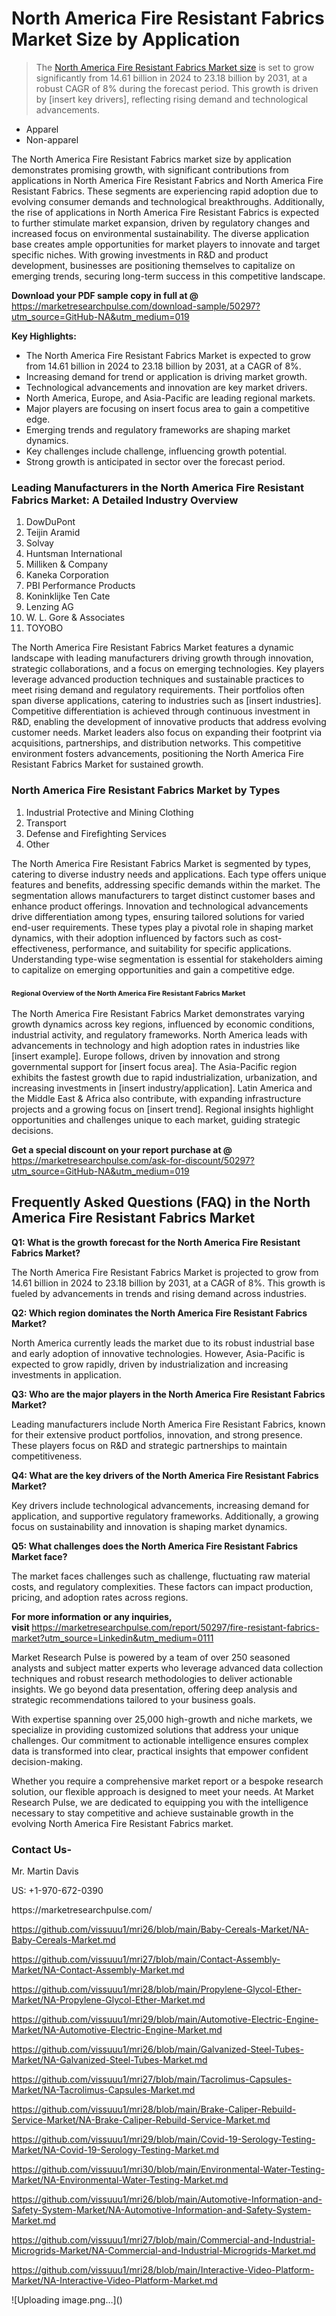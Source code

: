 <h1>North America Fire Resistant Fabrics Market&nbsp;Size by Application</h1><blockquote><p>The <a href="https://marketresearchpulse.com/download-sample/50297?utm_source=GitHub-NA&amp;utm_medium=019">North America Fire Resistant Fabrics Market size</a> is set to grow significantly from 14.61 billion in 2024 to 23.18 billion by 2031, at a robust CAGR of 8% during the forecast period. This growth is driven by [insert key drivers], reflecting rising demand and technological advancements.</p></blockquote><ul><li>Apparel<li> Non-apparel</li></ul><p>The North America Fire Resistant Fabrics market size by application demonstrates promising growth, with significant contributions from applications in North America Fire Resistant Fabrics and North America Fire Resistant Fabrics. These segments are experiencing rapid adoption due to evolving consumer demands and technological breakthroughs. Additionally, the rise of applications in North America Fire Resistant Fabrics is expected to further stimulate market expansion, driven by regulatory changes and increased focus on environmental sustainability. The diverse application base creates ample opportunities for market players to innovate and target specific niches. With growing investments in R&D and product development, businesses are positioning themselves to capitalize on emerging trends, securing long-term success in this competitive landscape.</p><p><strong>Download your PDF sample copy in full at @ </strong><a href="https://marketresearchpulse.com/download-sample/50297?utm_source=GitHub-NA&amp;utm_medium=019">https://marketresearchpulse.com/download-sample/50297?utm_source=GitHub-NA&amp;utm_medium=019</a></p><p><strong>Key Highlights: </strong></p><ul><li>The North America Fire Resistant Fabrics Market is expected to grow from 14.61 billion in 2024 to 23.18 billion by 2031, at a CAGR of 8%.</li><li>Increasing demand for trend or application is driving market growth.</li><li>Technological advancements and innovation are key market drivers.</li><li>North America, Europe, and Asia-Pacific are leading regional markets.</li><li>Major players are focusing on insert focus area to gain a competitive edge.</li><li>Emerging trends and regulatory frameworks are shaping market dynamics.</li><li>Key challenges include challenge, influencing growth potential.</li><li>Strong growth is anticipated in sector over the forecast period.</li></ul><h3>Leading Manufacturers in the North America Fire Resistant Fabrics Market: A Detailed Industry Overview</h3><ol><li>DowDuPont</li><li>Teijin Aramid</li><li>Solvay</li><li>Huntsman International</li><li>Milliken & Company</li><li>Kaneka Corporation</li><li>PBI Performance Products</li><li>Koninklijke Ten Cate</li><li>Lenzing AG</li><li>W. L. Gore & Associates</li><li>TOYOBO</li></ol><div class="flex max-w-full flex-col flex-grow"><div class="min-h-8 text-message flex w-full flex-col items-end gap-2 whitespace-normal break-words [.text-message+&amp;]:mt-5" dir="auto" data-message-author-role="assistant" data-message-id="fd8432e4-4910-450d-b182-61b7bfb0a01f" data-message-model-slug="gpt-4o"><div class="flex w-full flex-col gap-1 empty:hidden first:pt-[3px]"><div class="markdown prose w-full break-words dark:prose-invert light"><p>The North America Fire Resistant Fabrics Market features a dynamic landscape with leading manufacturers driving growth through innovation, strategic collaborations, and a focus on emerging technologies. Key players leverage advanced production techniques and sustainable practices to meet rising demand and regulatory requirements. Their portfolios often span diverse applications, catering to industries such as [insert industries]. Competitive differentiation is achieved through continuous investment in R&amp;D, enabling the development of innovative products that address evolving customer needs. Market leaders also focus on expanding their footprint via acquisitions, partnerships, and distribution networks. This competitive environment fosters advancements, positioning the North America Fire Resistant Fabrics Market for sustained growth.</p></div></div></div></div><h3>North America Fire Resistant Fabrics Market by Types</h3><ol><li>Industrial Protective and Mining Clothing<li> Transport<li> Defense and Firefighting Services<li> Other</li></ol><div class="flex max-w-full flex-col flex-grow"><div class="min-h-8 text-message flex w-full flex-col items-end gap-2 whitespace-normal break-words [.text-message+&amp;]:mt-5" dir="auto" data-message-author-role="assistant" data-message-id="084470be-0bb7-4664-bddf-5156b4f41249" data-message-model-slug="gpt-4o-mini"><div class="flex w-full flex-col gap-1 empty:hidden first:pt-[3px]"><div class="markdown prose w-full break-words dark:prose-invert light"><p>The North America Fire Resistant Fabrics Market is segmented by types, catering to diverse industry needs and applications. Each type offers unique features and benefits, addressing specific demands within the market. The segmentation allows manufacturers to target distinct customer bases and enhance product offerings. Innovation and technological advancements drive differentiation among types, ensuring tailored solutions for varied end-user requirements. These types play a pivotal role in shaping market dynamics, with their adoption influenced by factors such as cost-effectiveness, performance, and suitability for specific applications. Understanding type-wise segmentation is essential for stakeholders aiming to capitalize on emerging opportunities and gain a competitive edge.</p></div></div></div></div><h3><span style="font-size: 11px;">Regional Overview of the North America Fire Resistant Fabrics Market</span></h3><div class="flex max-w-full flex-col flex-grow"><div class="min-h-8 text-message flex w-full flex-col items-end gap-2 whitespace-normal break-words [.text-message+&amp;]:mt-5" dir="auto" data-message-author-role="assistant" data-message-id="e9038762-ce64-4e30-91c9-9bd413514231" data-message-model-slug="gpt-4o-mini"><div class="flex w-full flex-col gap-1 empty:hidden first:pt-[3px]"><div class="markdown prose w-full break-words dark:prose-invert light"><p>The North America Fire Resistant Fabrics Market demonstrates varying growth dynamics across key regions, influenced by economic conditions, industrial activity, and regulatory frameworks. North America leads with advancements in technology and high adoption rates in industries like [insert example]. Europe follows, driven by innovation and strong governmental support for [insert focus area]. The Asia-Pacific region exhibits the fastest growth due to rapid industrialization, urbanization, and increasing investments in [insert industry/application]. Latin America and the Middle East &amp; Africa also contribute, with expanding infrastructure projects and a growing focus on [insert trend]. Regional insights highlight opportunities and challenges unique to each market, guiding strategic decisions.</p></div></div></div></div><p><strong>Get a special discount on your report purchase at @ </strong><a href="https://marketresearchpulse.com/ask-for-discount/50297?utm_source=GitHub-NA&amp;utm_medium=019">https://marketresearchpulse.com/ask-for-discount/50297?utm_source=GitHub-NA&amp;utm_medium=019</a></p><h2>Frequently Asked Questions (FAQ) in the North America Fire Resistant Fabrics Market</h2><p><strong>Q1: What is the growth forecast for the North America Fire Resistant Fabrics Market?</strong></p><p>The North America Fire Resistant Fabrics Market is projected to grow from 14.61 billion in 2024 to 23.18 billion by 2031, at a CAGR of 8%. This growth is fueled by advancements in trends and rising demand across industries.</p><p><strong>Q2: Which region dominates the North America Fire Resistant Fabrics Market?</strong></p><p>North America currently leads the market due to its robust industrial base and early adoption of innovative technologies. However, Asia-Pacific is expected to grow rapidly, driven by industrialization and increasing investments in application.</p><p><strong>Q3: Who are the major players in the North America Fire Resistant Fabrics Market?</strong></p><p>Leading manufacturers include North America Fire Resistant Fabrics, known for their extensive product portfolios, innovation, and strong presence. These players focus on R&amp;D and strategic partnerships to maintain competitiveness.</p><p><strong>Q4: What are the key drivers of the North America Fire Resistant Fabrics Market?</strong></p><p>Key drivers include technological advancements, increasing demand for application, and supportive regulatory frameworks. Additionally, a growing focus on sustainability and innovation is shaping market dynamics.</p><p><strong>Q5: What challenges does the North America Fire Resistant Fabrics Market face?</strong></p><p>The market faces challenges such as challenge, fluctuating raw material costs, and regulatory complexities. These factors can impact production, pricing, and adoption rates across regions.</p><p><strong>For more information or any inquiries, visit&nbsp;</strong><a href="https://marketresearchpulse.com/report/50297/fire-resistant-fabrics-market?utm_source=Linkedin&utm_medium=0111">https://marketresearchpulse.com/report/50297/fire-resistant-fabrics-market?utm_source=Linkedin&utm_medium=0111</a></p><p>Market Research Pulse is powered by a team of over 250 seasoned analysts and subject matter experts who leverage advanced data collection techniques and robust research methodologies to deliver actionable insights. We go beyond data presentation, offering deep analysis and strategic recommendations tailored to your business goals.</p><p>With expertise spanning over 25,000 high-growth and niche markets, we specialize in providing customized solutions that address your unique challenges. Our commitment to actionable intelligence ensures complex data is transformed into clear, practical insights that empower confident decision-making.</p><p>Whether you require a comprehensive market report or a bespoke research solution, our flexible approach is designed to meet your needs. At Market Research Pulse, we are dedicated to equipping you with the intelligence necessary to stay competitive and achieve sustainable growth in the evolving North America Fire Resistant Fabrics market.</p><h3><strong>Contact Us-</strong></h3><p>Mr. Martin Davis</p><p>US: +1-970-672-0390</p><p>https://marketresearchpulse.com/</p><p><a href="https://github.com/vissuuu1/mri26/blob/main/Baby-Cereals-Market/NA-Baby-Cereals-Market.md">https://github.com/vissuuu1/mri26/blob/main/Baby-Cereals-Market/NA-Baby-Cereals-Market.md</a></p><p><a href="https://github.com/vissuuu1/mri27/blob/main/Contact-Assembly-Market/NA-Contact-Assembly-Market.md">https://github.com/vissuuu1/mri27/blob/main/Contact-Assembly-Market/NA-Contact-Assembly-Market.md</a></p><p><a href="https://github.com/vissuuu1/mri28/blob/main/Propylene-Glycol-Ether-Market/NA-Propylene-Glycol-Ether-Market.md">https://github.com/vissuuu1/mri28/blob/main/Propylene-Glycol-Ether-Market/NA-Propylene-Glycol-Ether-Market.md</a></p><p><a href="https://github.com/vissuuu1/mri29/blob/main/Automotive-Electric-Engine-Market/NA-Automotive-Electric-Engine-Market.md">https://github.com/vissuuu1/mri29/blob/main/Automotive-Electric-Engine-Market/NA-Automotive-Electric-Engine-Market.md</a></p><p><a href="https://github.com/vissuuu1/mri26/blob/main/Galvanized-Steel-Tubes-Market/NA-Galvanized-Steel-Tubes-Market.md">https://github.com/vissuuu1/mri26/blob/main/Galvanized-Steel-Tubes-Market/NA-Galvanized-Steel-Tubes-Market.md</a></p><p><a href="https://github.com/vissuuu1/mri27/blob/main/Tacrolimus-Capsules-Market/NA-Tacrolimus-Capsules-Market.md">https://github.com/vissuuu1/mri27/blob/main/Tacrolimus-Capsules-Market/NA-Tacrolimus-Capsules-Market.md</a></p><p><a href="https://github.com/vissuuu1/mri28/blob/main/Brake-Caliper-Rebuild-Service-Market/NA-Brake-Caliper-Rebuild-Service-Market.md">https://github.com/vissuuu1/mri28/blob/main/Brake-Caliper-Rebuild-Service-Market/NA-Brake-Caliper-Rebuild-Service-Market.md</a></p><p><a href="https://github.com/vissuuu1/mri29/blob/main/Covid-19-Serology-Testing-Market/NA-Covid-19-Serology-Testing-Market.md">https://github.com/vissuuu1/mri29/blob/main/Covid-19-Serology-Testing-Market/NA-Covid-19-Serology-Testing-Market.md</a></p><p><a href="https://github.com/vissuuu1/mri30/blob/main/Environmental-Water-Testing-Market/NA-Environmental-Water-Testing-Market.md">https://github.com/vissuuu1/mri30/blob/main/Environmental-Water-Testing-Market/NA-Environmental-Water-Testing-Market.md</a></p><p><a href="https://github.com/vissuuu1/mri26/blob/main/Automotive-Information-and-Safety-System-Market/NA-Automotive-Information-and-Safety-System-Market.md">https://github.com/vissuuu1/mri26/blob/main/Automotive-Information-and-Safety-System-Market/NA-Automotive-Information-and-Safety-System-Market.md</a></p><p><a href="https://github.com/vissuuu1/mri27/blob/main/Commercial-and-Industrial-Microgrids-Market/NA-Commercial-and-Industrial-Microgrids-Market.md">https://github.com/vissuuu1/mri27/blob/main/Commercial-and-Industrial-Microgrids-Market/NA-Commercial-and-Industrial-Microgrids-Market.md</a></p><p><a href="https://github.com/vissuuu1/mri28/blob/main/Interactive-Video-Platform-Market/NA-Interactive-Video-Platform-Market.md">https://github.com/vissuuu1/mri28/blob/main/Interactive-Video-Platform-Market/NA-Interactive-Video-Platform-Market.md</a></p>
![Uploading image.png…]()

